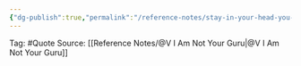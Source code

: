 ```yaml
---
{"dg-publish":true,"permalink":"/reference-notes/stay-in-your-head-you-re-dead/"}
---
```



Tag:  #Quote 
Source: [[Reference Notes/@V I Am Not Your Guru\|@V I Am Not Your Guru]]